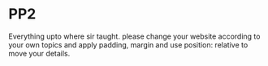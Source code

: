 # PP2
Everything upto where sir taught.
please change your website according to your own topics and apply padding, margin and use position: relative to move your details.  
